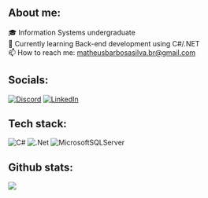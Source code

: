 ## About me:
🎓 Information Systems undergraduate<br>
🌱 Currently learning Back-end development using C#/.NET<br>
📫 How to reach me: matheusbarbosasilva.br@gmail.com

## Socials:
[![Discord](https://img.shields.io/badge/Discord-%237289DA.svg?logo=discord&logoColor=white)](htttps://discord.gg/Navorski#5415) [![LinkedIn](https://img.shields.io/badge/LinkedIn-%230077B5.svg?logo=linkedin&logoColor=white)](https://linkedin.com/in/matheus-barbosa-64a553222) 

## Tech stack:
![C#](https://img.shields.io/badge/c%23-%23239120.svg?style=for-the-badge&logo=c-sharp&logoColor=white) ![.Net](https://img.shields.io/badge/.NET-5C2D91?style=for-the-badge&logo=.net&logoColor=white) ![MicrosoftSQLServer](https://img.shields.io/badge/Microsoft%20SQL%20Server-CC2927?style=for-the-badge&logo=microsoft%20sql%20server&logoColor=white)
## Github stats:
![](https://github-readme-streak-stats.herokuapp.com/?user=matheusbarbosabr&theme=gotham&hide_border=false)
